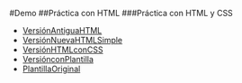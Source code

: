 #Demo
##Práctica con HTML
###Práctica con HTML y CSS

* [VersiónAntiguaHTML](https://www.edu.xunta.gal/centros/iesteis/aulavirtual/course/view.php?id=896&section=2)
* [VersiónNuevaHTMLSimple](https://www.edu.xunta.gal/centros/iesteis/aulavirtual/course/view.php?id=896&section=1)
* [VersiónHTMLconCSS](https://www.edu.xunta.gal/centros/iesteis/aulavirtual/course/view.php?id=896)
* [VersiónconPlantilla](https://www.edu.xunta.gal/centros/iesteis/aulavirtual)
* [PlantillaOriginal](https://www.edu.xunta.gal/centros/iesteis/aulavirtual/user/files.php)
